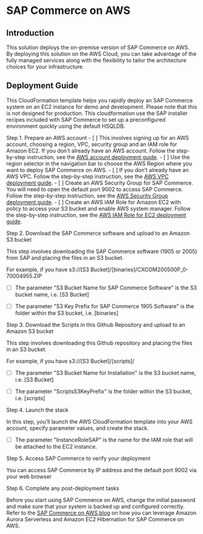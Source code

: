 # SAP Commerce on AWS
## Introduction

This solution deploys the on-premise version of SAP Commerce on AWS. By deploying this solution on the AWS Cloud, you can take advantage of the fully managed services along with the flexibility to tailor the architecture choices for your infrastructure. 

## Deployment Guide

This CloudFormation template helps you rapidly deploy an SAP Commerce system on an EC2 instance for demo and development. Please note that this is not designed for production. This cloudformation use the SAP installer recipes included with SAP Commerce to set up a preconfigured environment quickly using the default HSQLDB.  

   Step 1. Prepare an AWS account
      - [ ] This involves signing up for an AWS account, choosing a region, VPC, security group and an IAM role for Amazon EC2. If you don't already have an      AWS account. Follow the step-by-step instruction, see the [AWS account deployment guide]( https://aws.amazon.com/premiumsupport/knowledge-center/create-and-activate-aws-account/).
      - [ ] Use the region selector in the navigation bar to choose the AWS Region where you want to deploy SAP Commerce on AWS. 
      - [ ] If you don’t already have an AWS VPC. Follow the step-by-step instruction, see the [AWS VPC deployment guide]( https://docs.aws.amazon.com/vpc/latest/userguide/vpc-getting-started.html).
      - [ ] Create an AWS Security Group for SAP Commerce. You will need to open the default  port 9002 to access SAP Commerce. Follow the step-by-step instruction, see the [AWS Security Group deployment guide](https://docs.aws.amazon.com/vpc/latest/userguide/VPC_SecurityGroups.html).
      - [ ] Create an AWS IAM Role for Amazon EC2 with policy to access your S3 bucket and enable AWS system manager. Follow the step-by-step instruction, see the [AWS IAM Role for EC2 deployment guide]( https://docs.aws.amazon.com/AWSEC2/latest/UserGuide/iam-roles-for-amazon-ec2.html). 

  Step 2. Download the SAP Commerce software and upload to an Amazon S3 bucket

This step involves downloading the SAP Commerce software (1905 or 2005) from SAP and placing the files in an S3 bucket.  

For example, if you have s3://[S3 Bucket]/[binaries]/CXCOM200500P_0-70004955.ZIP

- [ ] The parameter "S3 Bucket Name for SAP Commerce Software" is the S3 bucket name, i.e. [S3 Bucket]

- [ ] The parameter "S3 Key Prefix for SAP Commerce 1905 Software" is the folder within the S3 bucket, i.e. [binaries]

Step 3. Download the Scripts in this Github Repository and upload to an Amazon S3 bucket

This step involves downloading this Github repository and placing the files in an S3 bucket. 

For example, if you have s3://[S3 Bucket]/[scripts]/

- [ ] The parameter "S3 Bucket Name for Installation" is the S3 bucket name, i.e. [S3 Bucket]

- [ ] The parameter "ScriptsS3KeyPrefix" is the folder within the S3 bucket, i.e. [scripts]

Step 4. Launch the stack

In this step, you’ll launch the AWS CloudFormation template into your AWS account, specify parameter values, and create the stack. 

- [ ] The parameter "InstanceRoleSAP" is the name for the IAM role that will be attached to the EC2 instance. 

Step 5. Access SAP Commerce to verify your deployment

You can access SAP Commerce by IP address and the default port 9002 via your web browser 

Step 6. Complete any post-deployment tasks

Before you start using SAP Commerce on AWS, change the initial password and make sure that your system is backed up and configured correctly. Refer to the [SAP Commerce on AWS blog](https://aws.amazon.com/blogs/awsforsap/driving-new-levels-of-agility-for-your-sap-workloads-an-example-with-sap-commerce/) on how you can leverage Amazon Aurora Serverless and Amazon EC2 Hibernation for SAP Commerce on AWS. 
